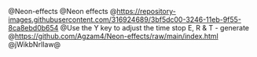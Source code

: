 @Neon-effects
@Neon effects
@https://repository-images.githubusercontent.com/316924689/3bf5dc00-3246-11eb-9f55-8ca8ebd0b654
@Use the Y key to adjust the time stop E, R & T - generate
@https://github.com/Agzam4/Neon-effects/raw/main/index.html
@jWikbNrlIaw@
